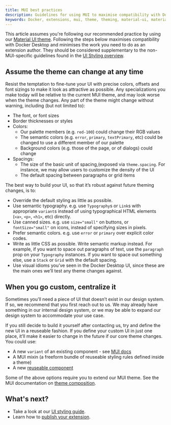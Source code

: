 ```yaml
---
title: MUI best practices
description: Guidelines for using MUI to maximise compatibility with Docker Desktop
keywords: Docker, extensions, mui, theme, theming, material-ui, material
---
```


This article assumes you're following our recommended practice by using our [Material UI theme](https://www.npmjs.com/package/@docker/docker-mui-theme).
Following the steps below maximises compatibility with Docker Desktop and minimises the work you need to do as an
extension author. They should be considered supplementary to the non-MUI-specific guidelines found in the
[UI Styling overview](_index.md).

## Assume the theme can change at any time

Resist the temptation to fine-tune your UI with precise colors, offsets and font sizings to make it look as attractive as possible. Any specializations you make today will be relative to the current MUI theme, and may look worse when the theme changes. Any part of the theme might change without warning, including (but not limited to):

-  The font, or font sizes
-  Border thicknesses or styles
-  Colors:
   -  Our palette members (e.g. `red-100`) could change their RGB values
   -  The semantic colors (e.g. `error`, `primary`, `textPrimary`, etc) could be changed to use a different member of our palette
   -  Background colors (e.g. those of the page, or of dialogs) could change
-  Spacings:
   -  The size of the basic unit of spacing,(exposed via `theme.spacing`. For instance, we may allow users to customize the density of the UI
   -  The default spacing between paragraphs or grid items

The best way to build your UI, so that it’s robust against future theming changes, is to:

-  Override the default styling as little as possible.
-  Use semantic typography. e.g. use `Typography`s or `Link`s with appropriate `variant`s instead of using typographical HTML elements (`<a>`, `<p>`, `<h1>`, etc) directly.
-  Use canned sizes. e.g. use `size="small"` on buttons, or `fontSize="small"` on icons, instead of specifying sizes in pixels.
-  Prefer semantic colors. e.g. use `error` or `primary` over explicit color codes.
-  Write as little CSS as possible. Write semantic markup instead. For example, if you want to space out paragraphs of text, use the `paragraph` prop on your `Typography` instances. If you want to space out something else, use a `Stack` or `Grid` with the default spacing.
-  Use visual idioms you’ve seen in the Docker Desktop UI, since these are the main ones we’ll test any theme changes against.

## When you go custom, centralize it

Sometimes you’ll need a piece of UI that doesn’t exist in our design system. If so, we recommend that you first reach out to us. We may already have something in our internal design system, or we may be able to expand our design system to accommodate your use case.

If you still decide to build it yourself after contacting us, try and define the new UI in a reuseable fashion. If you define your custom UI in just one place, it’ll make it easier to change in the future if our core theme changes. You could use:

-  A new `variant` of an existing component - see [MUI docs](https://mui.com/material-ui/customization/theme-components/#creating-new-component-variants)
-  A MUI mixin (a freeform bundle of reuseable styling rules defined inside a theme)
-  A new [reuseable component](https://mui.com/material-ui/customization/how-to-customize/#2-reusable-component)

Some of the above options require you to extend our MUI theme. See the MUI documentation on [theme composition](https://mui.com/material-ui/customization/theming/#nesting-the-theme).

## What's next?

- Take a look at our [UI styling guide](_index.md).
- Learn how to [publish your extension](../extensions/_index.md).